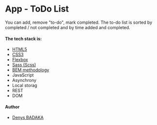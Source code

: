 <h1>App - ToDo List</h1>

<p>You can add, remove "to-do", mark completed. The to-do list is sorted by completed / not completed and by time added and completed.</p>

<h4>The tech stack is:</h4>

<ul>
<li><a href="https://en.wikipedia.org/wiki/HTML5">HTML5</a></li>
<li><a href="https://en.wikipedia.org/wiki/Cascading_Style_Sheets">CSS3</a></li>
<li><a href="https://en.wikipedia.org/wiki/CSS_Flexible_Box_Layout">Flexbox</a></li>
<li><a href="https://sass-lang.com/">Sass (Scss)</a></li>
<li><a href="https://en.bem.info/methodology/">BEM methodology</a></li>
<li>JavaScript</li>
<li>Asynchrony</li>
<li>Local storag</li>
<li>REST</li>
<li>DOM</li>
</ul>

<h4>Author</h4>

<ul>
<li><a href="https://t.me/Drelanis">Denys BADAKA</a></li>
